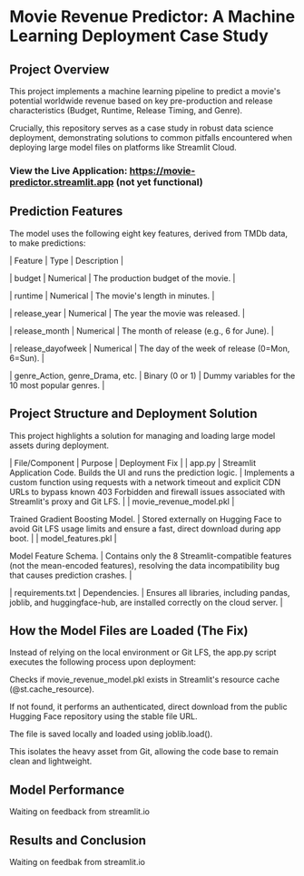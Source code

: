 # Movie Revenue Predictor: A Machine Learning Deployment Case Study
## Project Overview

This project implements a machine learning pipeline to predict a movie's potential worldwide revenue based on key pre-production and release characteristics (Budget, Runtime, Release Timing, and Genre).

Crucially, this repository serves as a case study in robust data science deployment, demonstrating solutions to common pitfalls encountered when deploying large model files on platforms like Streamlit Cloud.

### View the Live Application: https://movie-predictor.streamlit.app (not yet functional)

## Prediction Features
The model uses the following eight key features, derived from TMDb data, to make predictions:

| Feature | Type | Description |

| budget | Numerical | The production budget of the movie. |

| runtime | Numerical | The movie's length in minutes. |

| release_year | Numerical | The year the movie was released. |

| release_month | Numerical | The month of release (e.g., 6 for June). |

| release_dayofweek | Numerical | The day of the week of release (0=Mon, 6=Sun). |

| genre_Action, genre_Drama, etc. | Binary (0 or 1) | Dummy variables for the 10 most popular genres. |


## Project Structure and Deployment Solution
This project highlights a solution for managing and loading large model assets during deployment.

| File/Component | Purpose | Deployment Fix |
| app.py |
Streamlit Application Code. Builds the UI and runs the prediction logic. | Implements a custom function using requests with a network timeout and explicit CDN URLs to bypass known 403 Forbidden and firewall issues associated with Streamlit's proxy and Git LFS. |
| movie_revenue_model.pkl | 

Trained Gradient Boosting Model. | Stored externally on Hugging Face to avoid Git LFS usage limits and ensure a fast, direct download during app boot. |
| model_features.pkl | 

Model Feature Schema. | Contains only the 8 Streamlit-compatible features (not the mean-encoded features), resolving the data incompatibility bug that causes prediction crashes. |

| requirements.txt | Dependencies. | Ensures all libraries, including pandas, joblib, and huggingface-hub, are installed correctly on the cloud server. |



## How the Model Files are Loaded (The Fix)
Instead of relying on the local environment or Git LFS, the app.py script executes the following process upon deployment:

Checks if movie_revenue_model.pkl exists in Streamlit's resource cache (@st.cache_resource).

If not found, it performs an authenticated, direct download from the public Hugging Face repository using the stable file URL.

The file is saved locally and loaded using joblib.load().

This isolates the heavy asset from Git, allowing the code base to remain clean and lightweight.


## Model Performance
Waiting on feedback from streamlit.io

## Results and Conclusion
Waiting on feedbak from streamlit.io